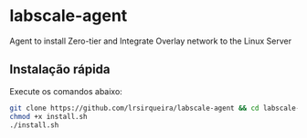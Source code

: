 # labscale-agent
Agent to install Zero-tier and Integrate Overlay network to the Linux Server

## Instalação rápida
Execute os comandos abaixo:

```bash
git clone https://github.com/lrsirqueira/labscale-agent && cd labscale-agent
chmod +x install.sh
./install.sh
